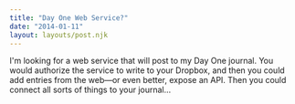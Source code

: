 ```yaml
---
title: "Day One Web Service?"
date: "2014-01-11"
layout: layouts/post.njk
---
```


I'm looking for a web service that will post to my Day One journal. You would authorize the service to write to your Dropbox, and then you could add entries from the web—or even better, expose an API. Then you could connect all sorts of things to your journal...
